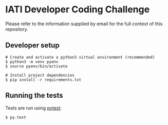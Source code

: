 # IATI Developer Coding Challenge

Please refer to the information supplied by email for the full context of this repository.

## Developer setup
```
# Create and activate a python3 virtual environment (recommended)
$ python3 -m venv pyenv
$ source pyenv/bin/activate

# Install project dependencies
$ pip install -r requirements.txt
```

## Running the tests

Tests are run using [pytest](https://docs.pytest.org/en/latest/):

```
$ py.test
```
